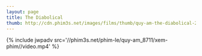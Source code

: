 ```yaml
---
layout: page
title: The Diabolical
thumb: http://cdn.phim3s.net/images/films/thumb/quy-am-the-diabolical-2015.jpg
---
```

{% include jwpadv src='//phim3s.net/phim-le/quy-am_8711/xem-phim//video.mp4' %}